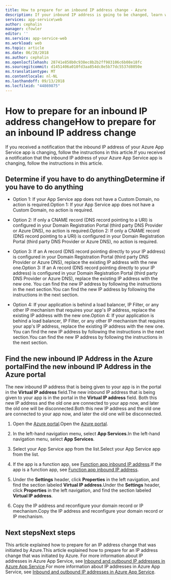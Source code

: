 ```yaml
---
title: How to prepare for an inbound IP address change - Azure
description: If your inbound IP address is going to be changed, learn what to do so that your app continues to work after the change.
services: app-service\web
author: cephalin
manager: cfowler
editor: ''
ms.service: app-service-web
ms.workload: web
ms.topic: article
ms.date: 06/28/2018
ms.author: cephalin
ms.openlocfilehash: 28741e858b0c938ec8b2b2ff983106c6b08e18fc
ms.sourcegitcommit: d1451406a010fd3aa854dc8e5b77dc5537d8050e
ms.translationtype: MT
ms.contentlocale: nl-NL
ms.lasthandoff: 09/13/2018
ms.locfileid: "44869875"
---
```

# <a name="how-to-prepare-for-an-inbound-ip-address-change"></a><span data-ttu-id="a0ebc-103">How to prepare for an inbound IP address change</span><span class="sxs-lookup"><span data-stu-id="a0ebc-103">How to prepare for an inbound IP address change</span></span>

<span data-ttu-id="a0ebc-104">If you received a notification that the inbound IP address of your Azure App Service app is changing, follow the instructions in this article.</span><span class="sxs-lookup"><span data-stu-id="a0ebc-104">If you received a notification that the inbound IP address of your Azure App Service app is changing, follow the instructions in this article.</span></span>

## <a name="determine-if-you-have-to-do-anything"></a><span data-ttu-id="a0ebc-105">Determine if you have to do anything</span><span class="sxs-lookup"><span data-stu-id="a0ebc-105">Determine if you have to do anything</span></span>

* <span data-ttu-id="a0ebc-106">Option 1: If your App Service app does not have a Custom Domain, no action is required.</span><span class="sxs-lookup"><span data-stu-id="a0ebc-106">Option 1: If your App Service app does not have a Custom Domain, no action is required.</span></span>

* <span data-ttu-id="a0ebc-107">Option 2: If only a CNAME record (DNS record pointing to a URI) is configured in your Domain Registration Portal (third party DNS Provider or Azure DNS), no action is required.</span><span class="sxs-lookup"><span data-stu-id="a0ebc-107">Option 2: If only a CNAME record (DNS record pointing to a URI) is configured in your Domain Registration Portal (third party DNS Provider or Azure DNS), no action is required.</span></span>

* <span data-ttu-id="a0ebc-108">Option 3: If an A record (DNS record pointing directly to your IP address) is configured in your Domain Registration Portal (third party DNS Provider or Azure DNS), replace the existing IP address with the new one.</span><span class="sxs-lookup"><span data-stu-id="a0ebc-108">Option 3: If an A record (DNS record pointing directly to your IP address) is configured in your Domain Registration Portal (third party DNS Provider or Azure DNS), replace the existing IP address with the new one.</span></span> <span data-ttu-id="a0ebc-109">You can find the new IP address by following the instructions in the next section.</span><span class="sxs-lookup"><span data-stu-id="a0ebc-109">You can find the new IP address by following the instructions in the next section.</span></span>

* <span data-ttu-id="a0ebc-110">Option 4: If your application is behind a load balancer, IP Filter, or any other IP mechanism that requires your app's IP address, replace the existing IP address with the new one.</span><span class="sxs-lookup"><span data-stu-id="a0ebc-110">Option 4: If your application is behind a load balancer, IP Filter, or any other IP mechanism that requires your app's IP address, replace the existing IP address with the new one.</span></span> <span data-ttu-id="a0ebc-111">You can find the new IP address by following the instructions in the next section.</span><span class="sxs-lookup"><span data-stu-id="a0ebc-111">You can find the new IP address by following the instructions in the next section.</span></span>

## <a name="find-the-new-inbound-ip-address-in-the-azure-portal"></a><span data-ttu-id="a0ebc-112">Find the new inbound IP Address in the Azure portal</span><span class="sxs-lookup"><span data-stu-id="a0ebc-112">Find the new inbound IP Address in the Azure portal</span></span>

<span data-ttu-id="a0ebc-113">The new inbound IP address that is being given to your app is in the portal in the **Virtual IP address** field.</span><span class="sxs-lookup"><span data-stu-id="a0ebc-113">The new inbound IP address that is being given to your app is in the portal in the **Virtual IP address** field.</span></span> <span data-ttu-id="a0ebc-114">Both this new IP address and the old one are connected to your app now, and later the old one will be disconnected.</span><span class="sxs-lookup"><span data-stu-id="a0ebc-114">Both this new IP address and the old one are connected to your app now, and later the old one will be disconnected.</span></span>

1.  <span data-ttu-id="a0ebc-115">Open the [Azure portal](https://portal.azure.com).</span><span class="sxs-lookup"><span data-stu-id="a0ebc-115">Open the [Azure portal](https://portal.azure.com).</span></span>

2.  <span data-ttu-id="a0ebc-116">In the left-hand navigation menu, select **App Services**.</span><span class="sxs-lookup"><span data-stu-id="a0ebc-116">In the left-hand navigation menu, select **App Services**.</span></span>

3.  <span data-ttu-id="a0ebc-117">Select your App Service app from the list.</span><span class="sxs-lookup"><span data-stu-id="a0ebc-117">Select your App Service app from the list.</span></span>

4.  <span data-ttu-id="a0ebc-118">If the app is a function app, see [Function app inbound IP address](../azure-functions/ip-addresses.md#function-app-inbound-ip-address).</span><span class="sxs-lookup"><span data-stu-id="a0ebc-118">If the app is a function app, see [Function app inbound IP address](../azure-functions/ip-addresses.md#function-app-inbound-ip-address).</span></span>

4.  <span data-ttu-id="a0ebc-119">Under the **Settings** header, click **Properties** in the left navigation, and find the section labeled **Virtual IP address**.</span><span class="sxs-lookup"><span data-stu-id="a0ebc-119">Under the **Settings** header, click **Properties** in the left navigation, and find the section labeled **Virtual IP address**.</span></span>

5. <span data-ttu-id="a0ebc-120">Copy the IP address and reconfigure your domain record or IP mechanism.</span><span class="sxs-lookup"><span data-stu-id="a0ebc-120">Copy the IP address and reconfigure your domain record or IP mechanism.</span></span>

## <a name="next-steps"></a><span data-ttu-id="a0ebc-121">Next steps</span><span class="sxs-lookup"><span data-stu-id="a0ebc-121">Next steps</span></span>

<span data-ttu-id="a0ebc-122">This article explained how to prepare for an IP address change that was initiated by Azure.</span><span class="sxs-lookup"><span data-stu-id="a0ebc-122">This article explained how to prepare for an IP address change that was initiated by Azure.</span></span> <span data-ttu-id="a0ebc-123">For more information about IP addresses in Azure App Service, see [Inbound and outbound IP addresses in Azure App Service](app-service-ip-addresses.md).</span><span class="sxs-lookup"><span data-stu-id="a0ebc-123">For more information about IP addresses in Azure App Service, see [Inbound and outbound IP addresses in Azure App Service](app-service-ip-addresses.md).</span></span>
